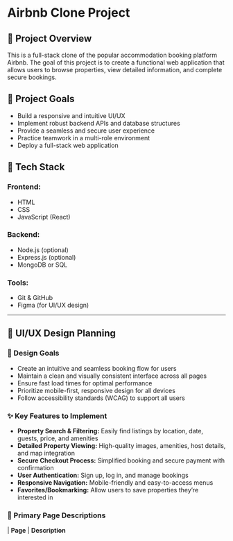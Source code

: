 # Airbnb Clone Project

## 📌 Project Overview
This is a full-stack clone of the popular accommodation booking platform Airbnb. The goal of this project is to create a functional web application that allows users to browse properties, view detailed information, and complete secure bookings.

## 🎯 Project Goals
- Build a responsive and intuitive UI/UX
- Implement robust backend APIs and database structures
- Provide a seamless and secure user experience
- Practice teamwork in a multi-role environment
- Deploy a full-stack web application

## 🧰 Tech Stack
### Frontend:
- HTML
- CSS
- JavaScript (React)

### Backend:
- Node.js (optional)
- Express.js (optional)
- MongoDB or SQL

### Tools:
- Git & GitHub
- Figma (for UI/UX design)

---

## 📐 UI/UX Design Planning

### 🎯 Design Goals
- Create an intuitive and seamless booking flow for users  
- Maintain a clean and visually consistent interface across all pages  
- Ensure fast load times for optimal performance  
- Prioritize mobile-first, responsive design for all devices  
- Follow accessibility standards (WCAG) to support all users  

### ✨ Key Features to Implement
- **Property Search & Filtering:** Easily find listings by location, date, guests, price, and amenities  
- **Detailed Property Viewing:** High-quality images, amenities, host details, and map integration  
- **Secure Checkout Process:** Simplified booking and secure payment with confirmation  
- **User Authentication:** Sign up, log in, and manage bookings  
- **Responsive Navigation:** Mobile-friendly and easy-to-access menus  
- **Favorites/Bookmarking:** Allow users to save properties they’re interested in  

### 📄 Primary Page Descriptions

| **Page**                 | **Description**
